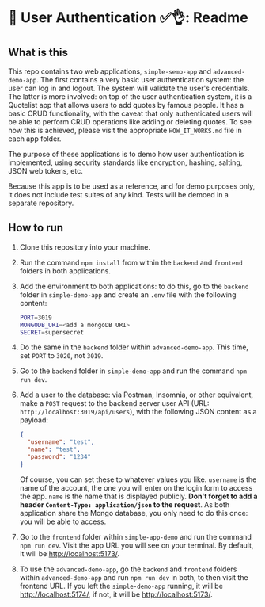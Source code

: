 # 👥 User Authentication ✅👌: Readme

## What is this

This repo contains two web applications, `simple-semo-app` and `advanced-demo-app`. The first contains a very basic user authentication system: the user can log in and logout. The system will validate the user's credentials. The latter is more involved: on top of the user authentication system, it is a Quotelist app that allows users to add quotes by famous people. It has a basic CRUD functionality, with the caveat that only authenticated users will be able to perform CRUD operations like adding or deleting quotes. To see how this is achieved, please visit the appropriate `HOW_IT_WORKS.md` file in each app folder.

The purpose of these applications is to demo how user authentication is implemented, using security standards like encryption, hashing, salting, JSON web tokens, etc.

Because this app is to be used as a reference, and for demo purposes only, it does not include test suites of any kind. Tests will be demoed in a separate repository.

## How to run

1. Clone this repository into your machine.
2. Run the command `npm install` from within the `backend` and `frontend` folders in both applications.
3. Add the environment to both applications: to do this, go to the `backend` folder in `simple-demo-app` and create an `.env` file with the following content:

    ```sh
    PORT=3019
    MONGODB_URI=<add a mongoDB URI>
    SECRET=supersecret
    ```

4. Do the same in the `backend` folder within `advanced-demo-app`. This time, set `PORT` to `3020`, not `3019`.
5. Go to the `backend` folder in `simple-demo-app` and run the command `npm run dev`.
6. Add a user to the database: via Postman, Insomnia, or other equivalent, make a `POST` request to the backend server user API (URL: `http://localhost:3019/api/users`), with the following JSON content as a payload:

    ```json
    {
      "username": "test",
      "name": "test",
      "password": "1234"
    }
    ```

    Of course, you can set these to whatever values you like. `username` is the name of the account, the one you will enter on the login form to access the app. `name` is the name that is displayed publicly. **Don't forget to add a header `Content-Type: application/json` to the request**. As both application share the Mongo database, you only need to do this once: you will be able to access.

7. Go to the `frontend` folder within `simple-app-demo` and run the command `npm run dev`. Visit the app URL you will see on your terminal. By default, it will be <http://localhost:5173/>.
8. To use the `advanced-demo-app`, go the `backend` and `frontend` folders within `advanced-demo-app` and run `npm run dev` in both, to then visit the frontend URL. If you left the `simple-demo-app` running, it will be <http://localhost:5174/>, if not, it will be <http://localhost:5173/>.





